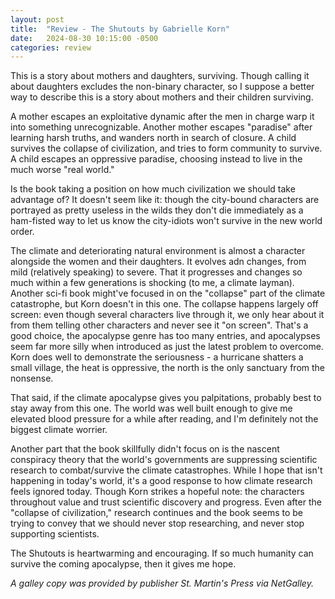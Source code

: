 ```yaml
---
layout: post
title:  "Review - The Shutouts by Gabrielle Korn"
date:   2024-08-30 10:15:00 -0500
categories: review
---
```


This is a story about mothers and daughters, surviving. Though calling it about daughters excludes the non-binary character, so I suppose a better way to describe this is a story about mothers and their children surviving.

A mother escapes an exploitative dynamic after the men in charge warp it into something unrecognizable. Another mother escapes "paradise" after learning harsh truths, and wanders north in search of closure. A child survives the collapse of civilization, and tries to form community to survive. A child escapes an oppressive paradise, choosing instead to live in the much worse "real world."

Is the book taking a position on how much civilization we should take advantage of? It doesn't seem like it: though the city-bound characters are portrayed as pretty useless in the wilds they don't die immediately as a ham-fisted way to let us know the city-idiots won't survive in the new world order.

The climate and deteriorating natural environment is almost a character alongside the women and their daughters. It evolves adn changes, from mild (relatively speaking) to severe. That it progresses and changes so much within a few generations is shocking (to me, a climate layman). Another sci-fi book might've focused in on the "collapse" part of the climate catastrophe, but Korn doesn't in this one. The collapse happens largely off screen: even though several characters live through it, we only hear about it from them telling other characters and never see it "on screen". That's a good choice, the apocalypse genre has too many entries, and apocalypses seem far more silly when introduced as just the latest problem to overcome. Korn does well to demonstrate the seriousness - a hurricane shatters a small village, the heat is oppressive, the north is the only sanctuary from the nonsense.

That said, if the climate apocalypse gives you palpitations, probably best to stay away from this one. The world was well built enough to give me elevated blood pressure for a while after reading, and I'm definitely not the biggest climate worrier.

Another part that the book skillfully didn't focus on is the nascent conspiracy theory that the world's governments are suppressing scientific research to combat/survive the climate catastrophes. While I hope that isn't happening in today's world, it's a good response to how climate research feels ignored today. Though Korn strikes a hopeful note: the characters throughout value and trust scientific discovery and progress. Even after the "collapse of civilization," research continues and the book seems to be trying to convey that we should never stop researching, and never stop supporting scientists.

The Shutouts is heartwarming and encouraging. If so much humanity can survive the coming apocalypse, then it gives me hope.

*A galley copy was provided by publisher St. Martin's Press via NetGalley.*
